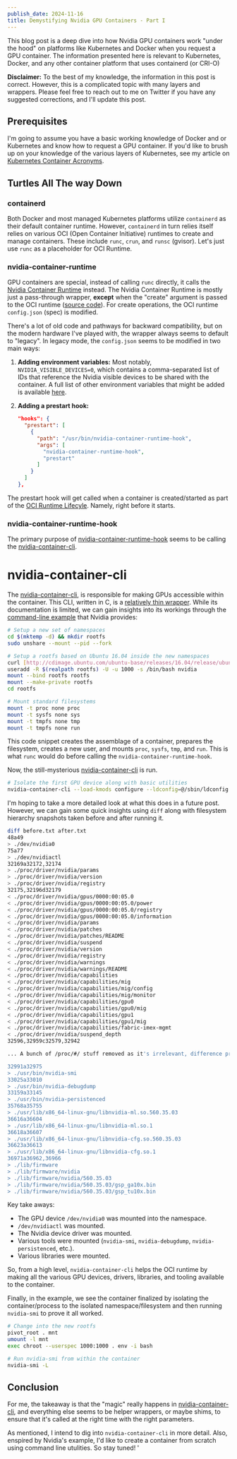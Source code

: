 ```yaml
---
publish_date: 2024-11-16
title: Demystifying Nvidia GPU Containers - Part I
---
```


This blog post is a deep dive into how Nvidia GPU containers work "under the hood" on platforms like Kubernetes and Docker when you request a GPU container. The information presented here is relevant to Kubernetes, Docker, and any other container platform that uses containerd (or CRI-O)

**Disclaimer:** To the best of my knowledge, the information in this post is correct. However, this is a complicated topic with many layers and wrappers. Please feel free to reach out to me on Twitter if you have any suggested corrections, and I'll update this post.

## Prerequisites

I'm going to assume you have a basic working knowledge of Docker and or Kubernetes and know how to request a GPU container. If you'd like to brush up on your knowledge of the various layers of Kubernetes, see my article on [Kubernetes Container Acronyms](https://gflarity.deno.dev/2024-03-20_Kubernetes-Container-Acronyms).

## Turtles All The way Down

### containerd

Both Docker and most managed Kubernetes platforms utilize `containerd` as their default container runtime. However, `containerd` in turn relies itself relies on various OCI (Open Container Initiative) runtimes to create and manage containers. These include `runc`, `crun`, and `runsc` (gvisor). Let's just use `runc` as a placeholder for OCI Runtime.

### nvidia-container-runtime

GPU containers are special, instead of calling `runc` directly, it calls the [Nvidia Container Runtime](https://github.com/NVIDIA/nvidia-container-toolkit/tree/main/cmd/nvidia-container-runtime) instead. The Nvidia Container Runtime is mostly just a pass-through wrapper, **except** when the "create" argument is passed to the OCI runtime ([source code](https://github.com/NVIDIA/nvidia-container-toolkit/blob/1995925a7df644ead7afb767608841d9a08bcbc4/internal/runtime/runtime_factory.go#L39)). For create operations, the OCI runtime `config.json` (spec) is modified.

There's a lot of old code and pathways for backward compatibility, but on the modern hardware I've played with, the wrapper always seems to default to "legacy". In legacy mode, the `config.json` seems to be modified in two main ways:

1.  **Adding environment variables:** Most notably, `NVIDIA_VISIBLE_DEVICES=0`, which contains a comma-separated list of IDs that reference the Nvidia visible devices to be shared with the container. A full list of other environment variables that might be added is available [here](https://github.com/NVIDIA/nvidia-container-toolkit/tree/main/cmd/nvidia-container-runtime#environment-variables-oci-spec).

2.  **Adding a prestart hook:**

    ```json
    "hooks": {
      "prestart": [
        {
          "path": "/usr/bin/nvidia-container-runtime-hook",
          "args": [
            "nvidia-container-runtime-hook",
            "prestart"
          ]
        }
      ]
    },
    ```

The prestart hook will get called when a container is created/started as part of the [OCI Runtime Lifecyle](https://github.com/opencontainers/runtime-spec/blob/main/runtime.md#runtime-and-lifecycle). Namely, right before it starts.

### nvidia-container-runtime-hook

The primary purpose of [nvidia-container-runtime-hook](https://github.com/NVIDIA/nvidia-container-toolkit/tree/main/cmd/nvidia-container-runtime-hook) seems to be calling the [nvidia-container-cli](https://github.com/NVIDIA/libnvidia-container).

# nvidia-container-cli

The [nvidia-container-cli](https://github.com/NVIDIA/libnvidia-container),
is responsible for making GPUs accessible within the container. This CLI, written in C, is a [relatively thin wrapper](https://github.com/NVIDIA/nvidia-container-toolkit/blob/1995925a7df644ead7afb767608841d9a08bcbc4/cmd/nvidia-container-runtime-hook/main.go#L66). While its documentation is limited, we can gain insights into its workings through the [command-line example](https://github.com/NVIDIA/libnvidia-container?tab=readme-ov-file#command-line-example) that Nvidia provides:

```bash
# Setup a new set of namespaces
cd $(mktemp -d) && mkdir rootfs
sudo unshare --mount --pid --fork

# Setup a rootfs based on Ubuntu 16.04 inside the new namespaces
curl [http://cdimage.ubuntu.com/ubuntu-base/releases/16.04/release/ubuntu-base-16.04.6-base-amd64.tar.gz](http://cdimage.ubuntu.com/ubuntu-base/releases/16.04/release/ubuntu-base-16.04.6-base-amd64.tar.gz) | tar -C rootfs -xz
useradd -R $(realpath rootfs) -U -u 1000 -s /bin/bash nvidia
mount --bind rootfs rootfs
mount --make-private rootfs
cd rootfs

# Mount standard filesystems
mount -t proc none proc
mount -t sysfs none sys
mount -t tmpfs none tmp
mount -t tmpfs none run
```

This code snippet creates the assemblage of a container, prepares the filesystem, creates a new user, and mounts `proc`, `sysfs`, `tmp`, and `run`. This is what `runc` would do before calling the `nvidia-container-runtime-hook`.

Now, the still-mysterious [nvidia-container-cli](https://github.com/NVIDIA/libnvidia-container) is run.

```bash
# Isolate the first GPU device along with basic utilities
nvidia-container-cli --load-kmods configure --ldconfig=@/sbin/ldconfig.real --no-cgroups --utility --device 0 $(pwd)
```

I'm hoping to take a more detailed look at what this does in a future post. However, we can gain some quick insights using `diff` along with filesystem hierarchy snapshots taken before and after running it.

```bash
diff before.txt after.txt
48a49
> ./dev/nvidia0
75a77
> ./dev/nvidiactl
32169a32172,32174
> ./proc/driver/nvidia/params
> ./proc/driver/nvidia/version
> ./proc/driver/nvidia/registry
32175,32196d32179
< ./proc/driver/nvidia/gpus/0000:00:05.0
< ./proc/driver/nvidia/gpus/0000:00:05.0/power
< ./proc/driver/nvidia/gpus/0000:00:05.0/registry
< ./proc/driver/nvidia/gpus/0000:00:05.0/information
< ./proc/driver/nvidia/params
< ./proc/driver/nvidia/patches
< ./proc/driver/nvidia/patches/README
< ./proc/driver/nvidia/suspend
< ./proc/driver/nvidia/version
< ./proc/driver/nvidia/registry
< ./proc/driver/nvidia/warnings
< ./proc/driver/nvidia/warnings/README
< ./proc/driver/nvidia/capabilities
< ./proc/driver/nvidia/capabilities/mig
< ./proc/driver/nvidia/capabilities/mig/config
< ./proc/driver/nvidia/capabilities/mig/monitor
< ./proc/driver/nvidia/capabilities/gpu0
< ./proc/driver/nvidia/capabilities/gpu0/mig
< ./proc/driver/nvidia/capabilities/gpu1
< ./proc/driver/nvidia/capabilities/gpu1/mig
< ./proc/driver/nvidia/capabilities/fabric-imex-mgmt
< ./proc/driver/nvidia/suspend_depth
32596,32959c32579,32942

... A bunch of /proc/#/ stuff removed as it's irrelevant, difference processes where running...

32991a32975
> ./usr/bin/nvidia-smi
33025a33010
> ./usr/bin/nvidia-debugdump
33159a33145
> ./usr/bin/nvidia-persistenced
35768a35755
> ./usr/lib/x86_64-linux-gnu/libnvidia-ml.so.560.35.03
36616a36604
> ./usr/lib/x86_64-linux-gnu/libnvidia-ml.so.1
36618a36607
> ./usr/lib/x86_64-linux-gnu/libnvidia-cfg.so.560.35.03
36623a36613
> ./usr/lib/x86_64-linux-gnu/libnvidia-cfg.so.1
36971a36962,36966
> ./lib/firmware
> ./lib/firmware/nvidia
> ./lib/firmware/nvidia/560.35.03
> ./lib/firmware/nvidia/560.35.03/gsp_ga10x.bin
> ./lib/firmware/nvidia/560.35.03/gsp_tu10x.bin
```

Key take aways:

- The GPU device `/dev/nvidia0` was mounted into the namespace.
- `/dev/nvidiactl` was mounted.
- The Nvidia device driver was mounted.
- Various tools were mounted (`nvidia-smi`, `nvidia-debugdump`, `nvidia-persistenced`, etc.).
- Various libraries were mounted.

So, from a high level, `nvidia-container-cli` helps the OCI runtime by making all the various GPU devices, drivers, libraries, and tooling available to the container.

Finally, in the example, we see the container finalized by isolating the container/process to the isolated namespace/filesystem and then running `nvidia-smi` to prove it all worked.

```bash
# Change into the new rootfs
pivot_root . mnt
umount -l mnt
exec chroot --userspec 1000:1000 . env -i bash

# Run nvidia-smi from within the container
nvidia-smi -L
```

## Conclusion

For me, the takeaway is that the "magic" really happens in [nvidia-container-cli](https://github.com/NVIDIA/libnvidia-container), and everything else seems to be helper wrappers, or maybe shims, to ensure that it's called at the right time with the right parameters.

As mentioned, I intend to dig into `nvidia-container-cli` in more detail. Also, enspired by Nvidia's example, I'd like to create a container from scratch using command line utulities. So stay tuned!
'
